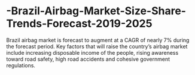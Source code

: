 # -Brazil-Airbag-Market-Size-Share-Trends-Forecast-2019-2025
Brazil airbag market is forecast to augment at a CAGR of nearly 7% during the forecast period. Key factors that will raise the country’s airbag market include increasing disposable income of the people, rising awareness toward road safety, high road accidents and cohesive government regulations. 
